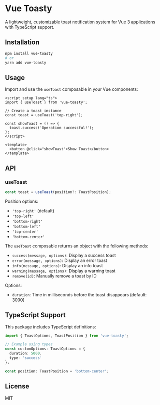 # Vue Toasty

A lightweight, customizable toast notification system for Vue 3 applications with TypeScript support.

## Installation

```bash
npm install vue-toasty
# or
yarn add vue-toasty
```

## Usage

Import and use the `useToast` composable in your Vue components:

```vue
<script setup lang="ts">
import { useToast } from 'vue-toasty';

// Create a toast instance
const toast = useToast('top-right');

const showToast = () => {
  toast.success('Operation successful!');
};
</script>

<template>
  <button @click="showToast">Show Toast</button>
</template>
```

## API

### useToast

```typescript
const toast = useToast(position?: ToastPosition);
```

Position options:
- `'top-right'` (default)
- `'top-left'`
- `'bottom-right'`
- `'bottom-left'`
- `'top-center'`
- `'bottom-center'`

The `useToast` composable returns an object with the following methods:
- `success(message, options)`: Display a success toast
- `error(message, options)`: Display an error toast
- `info(message, options)`: Display an info toast
- `warning(message, options)`: Display a warning toast
- `remove(id)`: Manually remove a toast by ID

Options:
- `duration`: Time in milliseconds before the toast disappears (default: 3000)

## TypeScript Support

This package includes TypeScript definitions:

```typescript
import { ToastOptions, ToastPosition } from 'vue-toasty';

// Example using types
const customOptions: ToastOptions = {
  duration: 5000,
  type: 'success'
};

const position: ToastPosition = 'bottom-center';
```

## License

MIT
